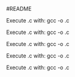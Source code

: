 #README

Execute .c with:
gcc -o .c


Execute .c with:
gcc -o .c


Execute .c with:
gcc -o .c


Execute .c with:
gcc -o .c


Execute .c with:
gcc -o .c
